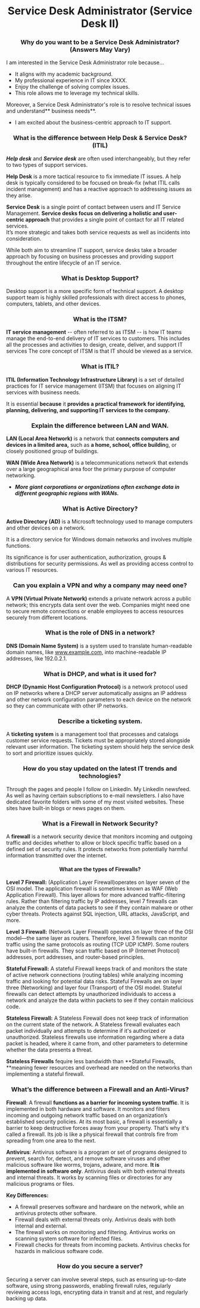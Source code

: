 <!-- Output copied to clipboard! -->

<!-----

Yay, no errors, warnings, or alerts!

Conversion time: 0.967 seconds.


Using this Markdown file:

1. Paste this output into your source file.
2. See the notes and action items below regarding this conversion run.
3. Check the rendered output (headings, lists, code blocks, tables) for proper
   formatting and use a linkchecker before you publish this page.

Conversion notes:

* Docs to Markdown version 1.0β34
* Sun Sep 17 2023 10:23:45 GMT-0700 (PDT)
* Source doc: Untitled document
* This is a partial selection. Check to make sure intra-doc links work.
----->

# <div align="center"> Service Desk Administrator (Service Desk II)

</div>

### <div align="center"> **Why do you want to be a Service Desk Administrator?** (Answers May Vary) </div>
I am interested in the Service Desk Administrator role because…
- It aligns with my academic background.
- My professional experience in IT since XXXX.
- Enjoy the challenge of solving complex issues.
- This role allows me to leverage my technical skills.

Moreover, a Service Desk Administrator's role is to resolve technical issues and understand** business needs**.
- I am excited about the business-centric approach to IT support.


 

### <div align="center"> **What is the difference between Help Desk & Service Desk?** (ITIL) </div>  

***Help desk*** and ***Service desk*** are often used interchangeably, but they refer to two types of support services.

**Help Desk** is a more tactical resource to fix immediate IT issues. A help desk is typically considered to be focused on break-fix (what ITIL calls incident management) and has a reactive approach to addressing issues as they arise.

**Service Desk** is a single point of contact between users and IT Service Management. **Service desks focus on delivering a holistic and user-centric approach** that provides a single point of contact for all IT related services. <br/>It’s more strategic and takes both service requests as well as incidents into consideration.

While both aim to streamline IT support, service desks take a broader approach by focusing on business processes and providing support throughout the entire lifecycle of an IT service.




### <div align="center"> **What is Desktop Support?** </div>

Desktop support is a more specific form of technical support. A desktop support team is highly skilled professionals with direct access to phones, computers, tablets, and other devices.




### <div align="center"> **What is the ITSM?** </div>

**IT service management** -- often referred to as ITSM -- is how IT teams manage the end-to-end delivery of IT services to customers. This includes all the processes and activities to design, create, deliver, and support IT services
The core concept of ITSM is that IT should be viewed as a service.




### <div align="center"> **What is ITIL?** </div>

**ITIL (Information Technology Infrastructure Library)** is a set of detailed practices for IT service management (ITSM) that focuses on aligning IT services with business needs.

It is essential **because** it **provides a practical framework for identifying, planning, delivering, and supporting IT services to the company.**

 

### <div align="center"> **Explain the difference between LAN and WAN.** </div>

**LAN (Local Area Network)** is a network that **connects computers and devices in a limited area,** such as **a home, school, office buildin**g, or closely positioned group of buildings.

**WAN (Wide Area Network)** is a telecommunications network that extends over a large geographical area foor the primary purpose of computer networking.
- ***More giant corporations or organizations often exchange data in different geographic regions with WANs.***

 

### <div align="center"> **What is Active Directory?** </div>

**Active Directory (AD)** is a Microsoft technology used to manage computers and other devices on a network.

It is a directory service for Windows domain networks and involves multiple functions.

Its significance is for user authentication, authorization, groups & distributions for security permissions. As well as providing access control to various IT resources.

 

### <div align="center"> **Can you explain a VPN and why a company may need one?** </div>

A **VPN (Virtual Private Network)** extends a private network across a public network; this encrypts data sent over the web. 
Companies might need one to secure remote connections or enable employees to access resources securely from different locations.


### <div align="center"> **What is the role of DNS in a network?** </div>

**DNS (Domain Name System)** is a system used to translate human-readable domain names, like www.example.com, into machine-readable IP addresses, like 192.0.2.1. 
 

### <div align="center"> **What is DHCP, and what is it used for?** </div>

**DHCP (Dynamic Host Configuration Protocol)** is a network protocol used on IP networks where a DHCP server automatically assigns an IP address and other network configuration parameters to each device on the network so they can communicate with other IP networks.


### <div align="center"> **Describe a ticketing system.** </div>

A **ticketing system** is a management tool that processes and catalogs customer service requests. Tickets must be appropriately stored alongside relevant user information. The ticketing system should help the service desk to sort and prioritize issues quickly.


### <div align="center"> **How do you stay updated on the latest IT trends and technologies?** </div>

Through the pages and people I follow on LinkedIn. My LinkedIn newsfeed. As well as having certain subscriptions to e-mail newsletters. I also have dedicated favorite folders with some of my most visited websites. These sites have built-in blogs or news pages on them.

 

### <div align="center"> **What is a Firewall in Network Security?** </div>

A **firewall** is a network security device that monitors incoming and outgoing traffic and decides whether to allow or block specific traffic based on a defined set of security rules. It protects networks from potentially harmful information transmitted over the internet.

 
#### <div align="center">**What are the types of Firewalls?** </div>

**Level 7 Firewall:** (Application Layer Firewall)operates on layer seven of the OSI model. The application firewall is sometimes known as WAF (Web Application Firewall). This layer allows for more advanced traffic-filtering rules. Rather than filtering traffic by IP addresses, level 7 firewalls can analyze the contents of data packets to see if they contain malware or other cyber threats. Protects against SQL injection, URL attacks, JavaScript, and more.

**Level 3 Firewall:** (Network Layer Firewall) operates on layer three of the OSI model—the same layer as routers. Therefore, level 3 firewalls can monitor traffic using the same protocols as routing (TCP UDP ICMP). Some routers have built-in firewalls. They scan traffic based on IP (Internet Protocol) addresses, port addresses, and router-based principles.

**Stateful Firewall:** A stateful Firewall keeps track of and monitors the state of active network connections (routing tables) while analyzing incoming traffic and looking for potential data risks. Stateful Firewalls are on layer three (Networking) and layer four (Transport) of the OSI model.
Stateful firewalls can detect attempts by unauthorized individuals to access a network and analyze the data within packets to see if they contain malicious code.

**Stateless Firewall:** A Stateless Firewall does not keep track of information on the current state of the network. A Stateless firewall evaluates each packet individually and attempts to determine if it's authorized or unauthorized. Stateless firewalls use information regarding where a data packet is headed, where it came from, and other parameters to determine whether the data presents a threat.

**Stateless Firewalls** fequire less bandwidth than **Stateful Firewalls, **meaning fewer resources and overhead are needed on the networks than implementing a stateful firewall.


### <div align="center"> **What’s the difference between a Firewall and an Anti-Virus?** </div>


**Firewall**: A firewall **functions as a barrier for incoming system traffic**. It is implemented in both hardware and software. It monitors and filters incoming and outgoing network traffic based on an organization’s established security policies. At its most basic, a firewall is essentially a barrier to keep destructive forces away from your property. That’s why it's called a firewall. Its job is like a physical firewall that controls fire from spreading from one area to the next.

**Antivirus**: Antivirus software is a program or set of programs designed to prevent, search for, detect, and remove software viruses and other malicious software like worms, trojans, adware, and more. **It is implemented in software only**.  Antivirus deals with both external threats and internal threats. It works by scanning files or directories for any malicious programs or files.

 **Key Differences:**

- A firewall preserves software and hardware on the network, while an antivirus protects other software.
- Firewall deals with external threats only. Antivirus deals with both internal and external.
- The firewall works on monitoring and filtering. Antivirus works on scanning system software for infected files.
- Firewall checks for threats from incoming packets. Antivirus checks for hazards in malicious software code.

 

### <div align="center"> **How do you secure a server?** </div>
 
Securing a server can involve several steps, such as ensuring up-to-date software, using strong passwords, enabling firewall rules, regularly reviewing access logs, encrypting data in transit and at rest, and regularly backing up data.

 
